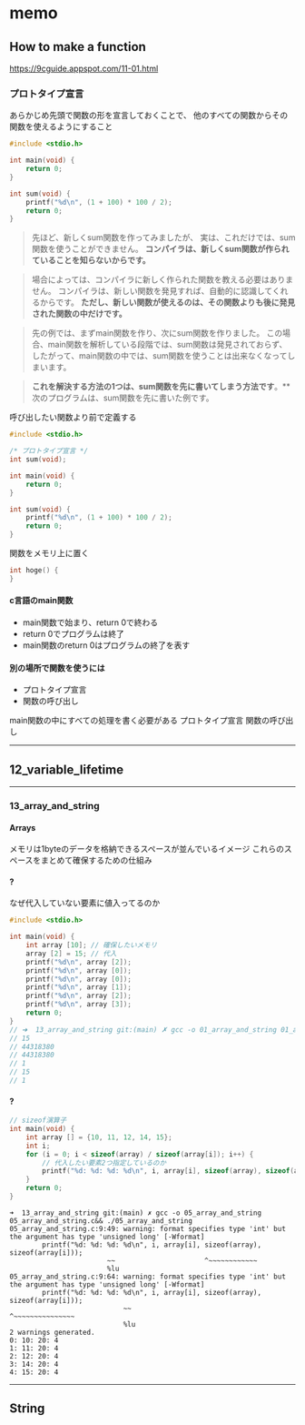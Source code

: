 # memo

## How to make a function
https://9cguide.appspot.com/11-01.html

### プロトタイプ宣言
あらかじめ先頭で関数の形を宣言しておくことで、
他のすべての関数からその関数を使えるようにすること

```c
#include <stdio.h>

int main(void) {
    return 0;
}

int sum(void) {
    printf("%d\n", (1 + 100) * 100 / 2);
    return 0;
}
```
>先ほど、新しくsum関数を作ってみましたが、
実は、これだけでは、sum関数を使うことができません。
**コンパイラは、新しくsum関数が作られていることを知らないからです。**

>場合によっては、コンパイラに新しく作られた関数を教える必要はありません。
コンパイラは、新しい関数を発見すれば、自動的に認識してくれるからです。
**ただし、新しい関数が使えるのは、その関数よりも後に発見された関数の中だけです。**

>先の例では、まずmain関数を作り、次にsum関数を作りました。
この場合、main関数を解析している段階では、sum関数は発見されておらず、
したがって、main関数の中では、sum関数を使うことは出来なくなってしまいます。

>**これを解決する方法の1つは、sum関数を先に書いてしまう方法です**。**
次のプログラムは、sum関数を先に書いた例です。

呼び出したい関数より前で定義する
```c
#include <stdio.h>

/* プロトタイプ宣言 */
int sum(void);

int main(void) {
    return 0;
}

int sum(void) {
    printf("%d\n", (1 + 100) * 100 / 2);
    return 0;
}
```

関数をメモリ上に置く
```c
int hoge() {
}
```

#### c言語のmain関数
- main関数で始まり、return 0で終わる
- return 0でプログラムは終了
- main関数のreturn 0はプログラムの終了を表す

#### 別の場所で関数を使うには
- プロトタイプ宣言
- 関数の呼び出し

main関数の中にすべての処理を書く必要がある
プロトタイプ宣言
関数の呼び出し

---

## 12_variable_lifetime

---

### 13_array_and_string
#### Arrays
メモリは1byteのデータを格納できるスペースが並んでいるイメージ
これらのスペースをまとめて確保するための仕組み

#### ?
なぜ代入していない要素に値入ってるのか
```c
#include <stdio.h>

int main(void) {
    int array [10]; // 確保したいメモリ
    array [2] = 15; // 代入
    printf("%d\n", array [2]);
    printf("%d\n", array [0]);
    printf("%d\n", array [0]);
    printf("%d\n", array [1]);
    printf("%d\n", array [2]);
    printf("%d\n", array [3]);
    return 0;
}
// ➜  13_array_and_string git:(main) ✗ gcc -o 01_array_and_string 01_array_and_string.c&& ./01_array_and_string
// 15
// 44318380
// 44318380
// 1
// 15
// 1
```

#### ?
```c
// sizeof演算子
int main(void) {
    int array [] = {10, 11, 12, 14, 15};
    int i;
    for (i = 0; i < sizeof(array) / sizeof(array[i]); i++) {
        // 代入したい要素2つ指定しているのか
        printf("%d: %d: %d: %d\n", i, array[i], sizeof(array), sizeof(array[i]));
    }
    return 0;
}
```
```log
➜  13_array_and_string git:(main) ✗ gcc -o 05_array_and_string 05_array_and_string.c&& ./05_array_and_string
05_array_and_string.c:9:49: warning: format specifies type 'int' but the argument has type 'unsigned long' [-Wformat]
        printf("%d: %d: %d: %d\n", i, array[i], sizeof(array), sizeof(array[i]));
                        ~~                      ^~~~~~~~~~~~~
                        %lu
05_array_and_string.c:9:64: warning: format specifies type 'int' but the argument has type 'unsigned long' [-Wformat]
        printf("%d: %d: %d: %d\n", i, array[i], sizeof(array), sizeof(array[i]));
                            ~~                                 ^~~~~~~~~~~~~~~~
                            %lu
2 warnings generated.
0: 10: 20: 4
1: 11: 20: 4
2: 12: 20: 4
3: 14: 20: 4
4: 15: 20: 4
```

---

## String



